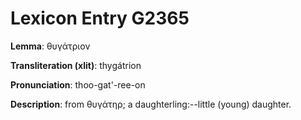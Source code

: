 # Lexicon Entry G2365

**Lemma**: θυγάτριον

**Transliteration (xlit)**: thygátrion

**Pronunciation**: thoo-gat'-ree-on

**Description**:
from θυγάτηρ; a daughterling:--little (young) daughter.
